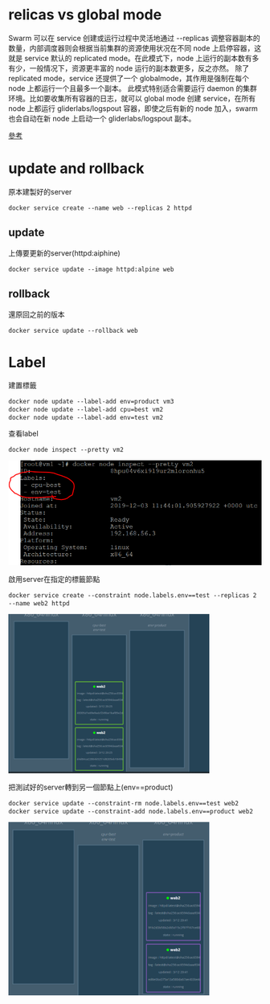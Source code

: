 # relicas vs global mode

Swarm 可以在 service 创建或运行过程中灵活地通过 --replicas 调整容器副本的数量，内部调度器则会根据当前集群的资源使用状况在不同 node 上启停容器，这就是 service 默认的 replicated mode。在此模式下，node 上运行的副本数有多有少，一般情况下，资源更丰富的 node 运行的副本数更多，反之亦然。
除了 replicated mode，service 还提供了一个 globalmode，其作用是强制在每个 node 上都运行一个且最多一个副本。
此模式特别适合需要运行 daemon 的集群环境。比如要收集所有容器的日志，就可以 global mode 创建 service，在所有 node 上都运行 gliderlabs/logspout 容器，即使之后有新的 node 加入，swarm 也会自动在新 node 上启动一个 gliderlabs/logspout 副本。

[參考](https://www.ibm.com/developerworks/community/blogs/132cfa78-44b0-4376-85d0-d3096cd30d3f/entry/replicated_mode_vs_global_mode_%E6%AF%8F%E5%A4%A95%E5%88%86%E9%92%9F%E7%8E%A9%E8%BD%AC_Docker_%E5%AE%B9%E5%99%A8%E6%8A%80%E6%9C%AF_105?lang=en)

# update and rollback
原本建製好的server
```
docker service create --name web --replicas 2 httpd
```
## update
上傳要更新的server(httpd:aiphine)
```
docker service update --image httpd:alpine web
```
## rollback
還原回之前的版本
```
docker service update --rollback web
```

# Label
建置標籤
```
docker node update --label-add env=product vm3
docker node update --label-add cpu=best vm2
docker node update --label-add env=test vm2
```
查看label
```
docker node inspect --pretty vm2
```

![](image/20191203b.PNG)

啟用server在指定的標籤節點
```
docker service create --constraint node.labels.env==test --replicas 2 --name web2 httpd
```
<img src="image/20191203a.PNG" width="400"/>

把測試好的server轉到另一個節點上(env==product)
```
docker service update --constraint-rm node.labels.env==test web2
docker service update --constraint-add node.labels.env==product web2
```

<img src="image/20191203c.PNG" width="400"/>



